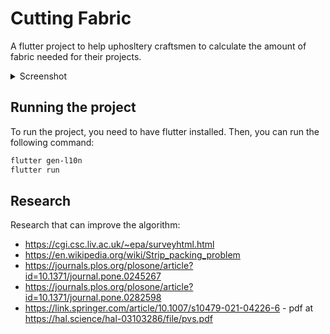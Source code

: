 # Cutting Fabric

A flutter project to help uphosltery craftsmen to calculate the amount of fabric needed for their projects.

<details>
  <summary>Screenshot</summary>
<img src="https://github.com/coyotte508/cutting-fabric/assets/342922/ab116f85-7669-401d-9d0d-889381846ccd" height=600 />
</details>

## Running the project

To run the project, you need to have flutter installed. Then, you can run the following command:

```bash
flutter gen-l10n
flutter run
```

## Research

Research that can improve the algorithm:

- https://cgi.csc.liv.ac.uk/~epa/surveyhtml.html
- https://en.wikipedia.org/wiki/Strip_packing_problem
- https://journals.plos.org/plosone/article?id=10.1371/journal.pone.0245267
- https://journals.plos.org/plosone/article?id=10.1371/journal.pone.0282598
- https://link.springer.com/article/10.1007/s10479-021-04226-6 - pdf at https://hal.science/hal-03103286/file/pvs.pdf
